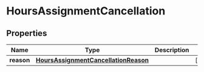

# HoursAssignmentCancellation

## Properties

Name | Type | Description | Notes
------------ | ------------- | ------------- | -------------
**reason** | [**HoursAssignmentCancellationReason**](HoursAssignmentCancellationReason.md) |  |  [optional]



